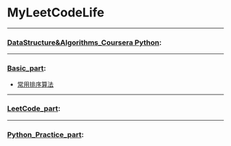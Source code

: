 # MyLeetCodeLife
---
### [DataStructure&Algorithms_Coursera Python](DataStructure&Algorithms_Coursera/):

---
### [Basic_part](Basic_part/):
- [常用排序算法](Basic_part/1-排序.ipynb)  

---

### [LeetCode_part](LeetCode_part/):

---
### [Python_Practice_part](Book_part/Python_problems):

